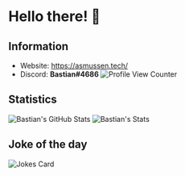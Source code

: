 # Hello there! 👋

## Information
- Website: https://asmussen.tech/
- Discord: **Bastian#4686**
![Profile View Counter](https://komarev.com/ghpvc/?username=bastianasmussen)

## Statistics
![Bastian's GitHub Stats](https://github-readme-stats.vercel.app/api/?username=bastianasmussen&show_icons=true&title_color=fff&icon_color=79ff97&text_color=9f9f9f&bg_color=151515)
![Bastian's Stats](https://github-readme-stats.vercel.app/api/top-langs/?username=bastianasmussen&show_icons=true&title_color=fff&icon_color=79ff97&text_color=9f9f9f&bg_color=151515)

## Joke of the day
![Jokes Card](https://readme-jokes.vercel.app/api)
